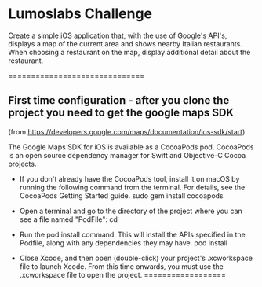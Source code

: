 # Lumoslabs Challenge

Create a simple iOS application that, with the use of Google's API's, displays a map of the current area and shows nearby Italian restaurants. 
When choosing a restaurant on the map, display additional detail about the restaurant.

==============================
## First time configuration - after you clone the project you need to get the google maps SDK 
(from https://developers.google.com/maps/documentation/ios-sdk/start)

The Google Maps SDK for iOS is available as a CocoaPods pod. CocoaPods is an open source dependency manager for Swift and Objective-C Cocoa projects.

* If you don't already have the CocoaPods tool, install it on macOS by running the following command from the terminal. For details, see the CocoaPods Getting Started guide.
sudo gem install cocoapods

* Open a terminal and go to the directory of the project where you can see a file named "PodFile":
cd <path-to-project>

* Run the pod install command. This will install the APIs specified in the Podfile, along with any dependencies they may have.
pod install

* Close Xcode, and then open (double-click) your project's .xcworkspace file to launch Xcode. From this time onwards, you must use the .xcworkspace file to open the project.
==================

